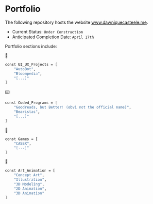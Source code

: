 # Portfolio

The following repository hosts the website www.dawniquecasteele.me.

- Current Status: `Under Construction`
- Anticipated Completion Date: `April 17th`

Portfolio sections include:

🔎
```sh
const UI_UX_Projects = [
    "AutoBot",
    "Bloompedia",
    "[...]"
]
```

⌨️
```sh 
const Coded_Programs = [
    "Goodreads, but Better! (obvi not the official name)",
    "Bearistas",
    "[...]"
]
```

👾
```sh
const Games = [
    "CASEX",
    "[...]"
]
```

🎨
```sh
const Art_Animation = [
    "Concept Art",
    "Illustration",
    "3D Modeling",
    "2D Animation", 
    "3D Animation"
]
```
